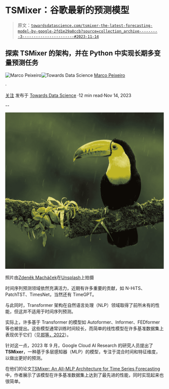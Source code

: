 # TSMixer：谷歌最新的预测模型

> 原文：[`towardsdatascience.com/tsmixer-the-latest-forecasting-model-by-google-2fd1e29a8ccb?source=collection_archive---------3-----------------------#2023-11-14`](https://towardsdatascience.com/tsmixer-the-latest-forecasting-model-by-google-2fd1e29a8ccb?source=collection_archive---------3-----------------------#2023-11-14)

## 探索 TSMixer 的架构，并在 Python 中实现长期多变量预测任务

[](https://medium.com/@marcopeixeiro?source=post_page-----2fd1e29a8ccb--------------------------------)![Marco Peixeiro](https://medium.com/@marcopeixeiro?source=post_page-----2fd1e29a8ccb--------------------------------)[](https://towardsdatascience.com/?source=post_page-----2fd1e29a8ccb--------------------------------)![Towards Data Science](https://towardsdatascience.com/?source=post_page-----2fd1e29a8ccb--------------------------------) [Marco Peixeiro](https://medium.com/@marcopeixeiro?source=post_page-----2fd1e29a8ccb--------------------------------)

·

[关注](https://medium.com/m/signin?actionUrl=https%3A%2F%2Fmedium.com%2F_%2Fsubscribe%2Fuser%2F741c1c8fcfbd&operation=register&redirect=https%3A%2F%2Ftowardsdatascience.com%2Ftsmixer-the-latest-forecasting-model-by-google-2fd1e29a8ccb&user=Marco+Peixeiro&userId=741c1c8fcfbd&source=post_page-741c1c8fcfbd----2fd1e29a8ccb---------------------post_header-----------) 发布于 [Towards Data Science](https://towardsdatascience.com/?source=post_page-----2fd1e29a8ccb--------------------------------) ·12 min read·Nov 14, 2023[](https://medium.com/m/signin?actionUrl=https%3A%2F%2Fmedium.com%2F_%2Fvote%2Ftowards-data-science%2F2fd1e29a8ccb&operation=register&redirect=https%3A%2F%2Ftowardsdatascience.com%2Ftsmixer-the-latest-forecasting-model-by-google-2fd1e29a8ccb&user=Marco+Peixeiro&userId=741c1c8fcfbd&source=-----2fd1e29a8ccb---------------------clap_footer-----------)

--

[](https://medium.com/m/signin?actionUrl=https%3A%2F%2Fmedium.com%2F_%2Fbookmark%2Fp%2F2fd1e29a8ccb&operation=register&redirect=https%3A%2F%2Ftowardsdatascience.com%2Ftsmixer-the-latest-forecasting-model-by-google-2fd1e29a8ccb&source=-----2fd1e29a8ccb---------------------bookmark_footer-----------)![](img/e73873566af0876cf840a6284a7f2f21.png)

照片由[Zdeněk Macháček](https://unsplash.com/@zmachacek?utm_source=medium&utm_medium=referral)在[Unsplash](https://unsplash.com/?utm_source=medium&utm_medium=referral)上拍摄

时间序列预测领域依然充满活力，近期有许多重要的贡献，如 N-HiTS、PatchTST、TimesNet，当然还有 TimeGPT。

与此同时，Transformer 架构在自然语言处理（NLP）领域取得了前所未有的性能，但这并不适用于时间序列预测。

实际上，许多基于 Transformer 的模型如 Autoformer、Informer、FEDformer 等也被提出。这些模型通常训练时间较长，而简单的线性模型在许多基准数据集上表现优于它们（见[郑等，2022](https://arxiv.org/pdf/2205.13504.pdf)）。

针对这一点，2023 年 9 月，Google Cloud AI Research 的研究人员提出了**TSMixer**，一种基于多层感知器（MLP）的模型，专注于混合时间和特征维度，以做出更好的预测。

在他们的论文[TSMixer: An All-MLP Architecture for Time Series Forecasting](https://arxiv.org/pdf/2303.06053.pdf)中，作者展示了该模型在许多基准数据集上达到了最先进的性能，同时实现起来也很简单。

